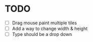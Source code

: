 # TODO

- [ ] Drag mouse paint multiple tiles
- [ ] Add a way to change width & height
- [ ] Type should be a drop down
